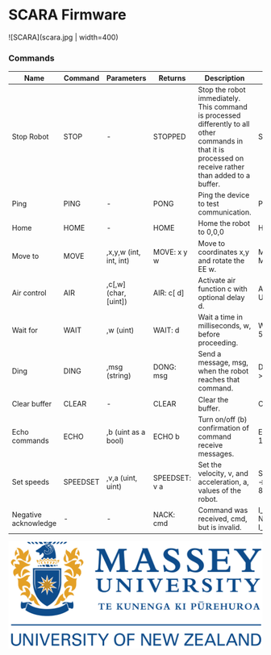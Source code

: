 # SCARA Firmware

![SCARA](scara.jpg | width=400)

### Commands

| Name | Command | Parameters | Returns | Description | Example |
|-|-|-|-|-|-|
|Stop Robot | STOP | - | STOPPED | Stop the robot immediately. This command is processed differently to all other commands in that it is processed on receive rather than added to a buffer. | STOP -> STOP |
| Ping | PING | - | PONG | Ping the device to test communication. | PING -> PONG|
| Home | HOME | - | HOME | Home the robot to 0,0,0 | HOME -> HOME|
| Move to | MOVE | ,x,y,w (int, int, int) | MOVE: x y w | Move to coordinates x,y and rotate the EE w. |  MOVE,37,89,20 -> MOVE 37 89 20|
| Air control | AIR | ,c[,w] (char, [uint]) | AIR: c[ d] | Activate air function c with optional delay d. | AIR,U,1000 -> AIR U 1000 |
| Wait for | WAIT | ,w (uint) | WAIT: d | Wait a time in milliseconds, w, before proceeding. | WAIT,500 -> WAIT 500 |
| Ding | DING | ,msg (string) | DONG: msg | Send a message, msg, when the robot reaches that command. | DING,HelloWorld -> DING HelloWorld |
| Clear buffer | CLEAR | - | CLEAR | Clear the buffer. | CLEAR -> CLEAR |
| Echo commands | ECHO | ,b (uint as a bool)| ECHO b | Turn on/off (b) confirmation of command receive messages. | ECHO,1 -> ECHO 1 |
| Set speeds | SPEEDSET | ,v,a (uint, uint) | SPEEDSET: v a | Set the velocity, v, and acceleration, a, values of the robot. | SPEEDSET,100,80 -> SPEEDSET 100 80 |
| Negative acknowledge | - | - | NACK: cmd | Command was received, cmd, but is invalid. | I_Love_Massey -> NACK I_Love_Massey |

![](logo.png)